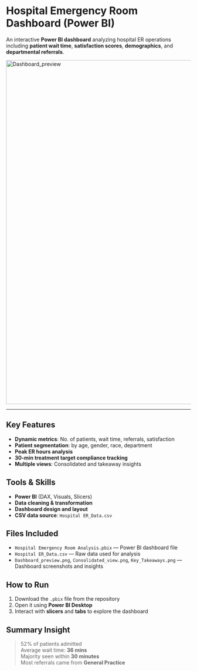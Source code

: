 #  Hospital Emergency Room Dashboard (Power BI)

An interactive **Power BI dashboard** analyzing hospital ER operations including **patient wait time**, **satisfaction scores**, **demographics**, and **departmental referrals**.


<img width="1542" height="939" alt="Dashboard_preview" src="https://github.com/user-attachments/assets/3e382fb8-700f-4bf9-bca6-2f103dd72fcb" />

---

##  Key Features

-  **Dynamic metrics**: No. of patients, wait time, referrals, satisfaction  
-  **Patient segmentation**: by age, gender, race, department  
-  **Peak ER hours analysis**  
-  **30-min treatment target compliance tracking**  
-  **Multiple views**: Consolidated and takeaway insights  



##  Tools & Skills

- **Power BI** (DAX, Visuals, Slicers)  
- **Data cleaning & transformation**  
- **Dashboard design and layout**  
- **CSV data source**: `Hospital ER_Data.csv`



##  Files Included

- `Hospital Emergency Room Analysis.pbix` — Power BI dashboard file  
- `Hospital ER_Data.csv` — Raw data used for analysis  
- `Dashboard_preview.png`, `Consolidated_view.png`, `Key_Takeaways.png` — Dashboard screenshots and insights  



##  How to Run

1. Download the `.pbix` file from the repository  
2. Open it using **Power BI Desktop**  
3. Interact with **slicers** and **tabs** to explore the dashboard  



##  Summary Insight

>  52% of patients admitted  
>  Average wait time: **36 mins**  
>  Majority seen within **30 minutes**  
>  Most referrals came from **General Practice**


